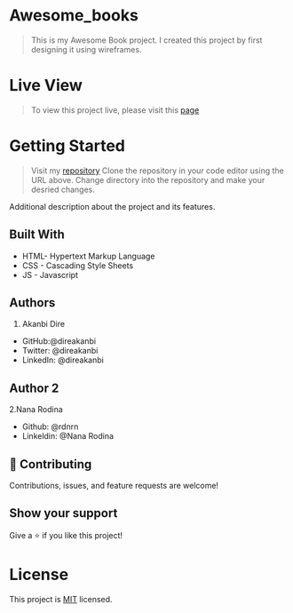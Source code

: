 # Awesome_books

> This is my Awesome Book project.
> I created this project by first designing it using wireframes.

# Live View
> To view this project live, please visit this [page]()

# Getting Started

> Visit my [repository](https://github.com/rdnrn/awesome-books/tree/awesome-books-app)
> Clone the repository in your code editor using the URL above.
> Change directory into the repository and make your desried changes.


Additional description about the project and its features.

## Built With

- HTML- Hypertext Markup Language
- CSS - Cascading Style Sheets
- JS - Javascript

## Authors

1. Akanbi Dire

- GitHub:@direakanbi
- Twitter: @direakanbi
- LinkedIn: @direakanbi

## Author 2
2.Nana Rodina

- Github: @rdnrn
- Linkeldin: @Nana Rodina
## 🤝 Contributing

Contributions, issues, and feature requests are welcome!



## Show your support

Give a ⭐️ if you like this project!

# License
This project is [MIT](./MIT.md) licensed.


